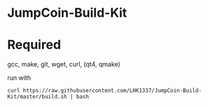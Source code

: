 # JumpCoin-Build-Kit

# Required
gcc,
make,
git,
wget,
curl,
(qt4, qmake)


run with

```
curl https://raw.githubusercontent.com/LHK1337/JumpCoin-Build-Kit/master/build.sh | bash
```
